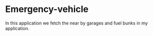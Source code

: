 # Emergency-vehicle
In this application we fetch the near by garages and fuel bunks in my application.
